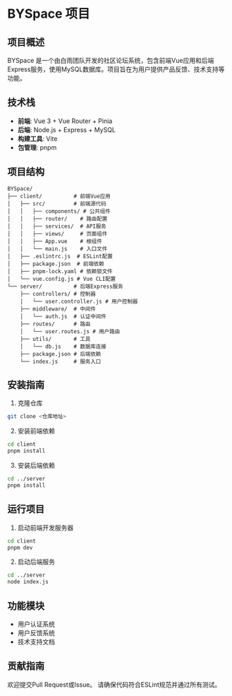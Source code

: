 # BYSpace 项目

## 项目概述
BYSpace 是一个由白雨团队开发的社区论坛系统，包含前端Vue应用和后端Express服务，使用MySQL数据库。项目旨在为用户提供产品反馈、技术支持等功能。

## 技术栈
- **前端**: Vue 3 + Vue Router + Pinia
- **后端**: Node.js + Express + MySQL
- **构建工具**: Vite
- **包管理**: pnpm

## 项目结构
```
BYSpace/
├── client/          # 前端Vue应用
│   ├── src/         # 前端源代码
│   │   ├── components/ # 公共组件
│   │   ├── router/    # 路由配置
│   │   ├── services/  # API服务
│   │   ├── views/     # 页面组件
│   │   ├── App.vue    # 根组件
│   │   └── main.js    # 入口文件
│   ├── .eslintrc.js  # ESLint配置
│   ├── package.json  # 前端依赖
│   ├── pnpm-lock.yaml # 依赖锁文件
│   └── vue.config.js # Vue CLI配置
└── server/          # 后端Express服务
    ├── controllers/ # 控制器
    │   └── user.controller.js # 用户控制器
    ├── middleware/  # 中间件
    │   └── auth.js  # 认证中间件
    ├── routes/      # 路由
    │   └── user.routes.js # 用户路由
    ├── utils/       # 工具
    │   └── db.js    # 数据库连接
    ├── package.json # 后端依赖
    └── index.js     # 服务入口
```

## 安装指南
1. 克隆仓库
```bash
git clone <仓库地址>
```

2. 安装前端依赖
```bash
cd client
pnpm install
```

3. 安装后端依赖
```bash
cd ../server
pnpm install
```

## 运行项目
1. 启动前端开发服务器
```bash
cd client
pnpm dev
```

2. 启动后端服务
```bash
cd ../server
node index.js
```

## 功能模块
- 用户认证系统
- 用户反馈系统
- 技术支持文档

## 贡献指南
欢迎提交Pull Request或Issue。
请确保代码符合ESLint规范并通过所有测试。